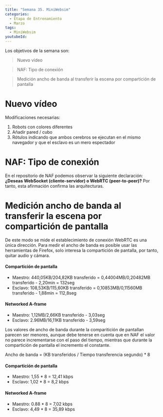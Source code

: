 ```yaml
---
title: "Semana 35. MiniWebsim"
categories:
  - Etapa de Entrenamiento
  - Marzo
tags:
  - MiniWebsim
youtubeId: 
---
```


Los objetivos de la semana son:

> Nuevo vídeo 

> NAF: Tipo de conexión 

> Medición ancho de banda al transferir la escena por compartición de pantalla

# Nuevo vídeo 

Modificaciones necesarias:

1. Robots con colores diferentes
2. Añadir pared / cubo 
3. Rótulos indicando que ambos cerebros se ejecutan en el mismo navegador y que el esclavo es un mero espectador

# NAF: Tipo de conexión

En el repositorio de NAF podemos observar la siguiente declaración:**¿Deseas WebSocket (cliente-servidor) o WebRTC (peer-to-peer)?** Por tanto, esta afirmación confirma las arquitecturas.

# Medición ancho de banda al transferir la escena por compartición de pantalla

De este modo se mide el establecimiento de conexión WebRTC es una única dirección. Para medir el ancho de  banda es posible usar las herramientas de Firefox, solo interesa la compartición de pantalla, por tanto, quitar audio y cámara. 

#### Compartición de pantalla 

* Maestro: 440,05KB/204,82KB transferido = 0,44004MB/0,20482MB transferido - 2,20min = 132seg
* Esclavo: 108,53KB/115,60KB transferido = 0,10853MB/0,11560MB transferido - 1,88min = 112,8seg

#### Networked A-frame

* Maestro: 1,12MB/2,66KB transferido - 3,03seg
* Esclavo: 2.96MB/16,11KB transferido - 3,59seg

Los valores de ancho de banda durante la comparitición de pantallan parecen ser menores, aunque debe tenerse en cuenta que en NAF el valor no parece incrementarse con el paso del tiempo, mientras que durante la compartición de pantalla el incremento el constante.

Ancho de banda = (KB transferidos / Tiempo transferencia segundo) * 8

#### Compartición de pantalla 

* Maestro: 1,55 * 8 = 12,41 kbps
* Esclavo: 1,02 * 8 = 8,2 kbps

#### Networked A-frame

* Maestro: 0.88 * 8 = 7,02 kbps
* Esclavo: 4,49 * 8 = 35,89 kbps

